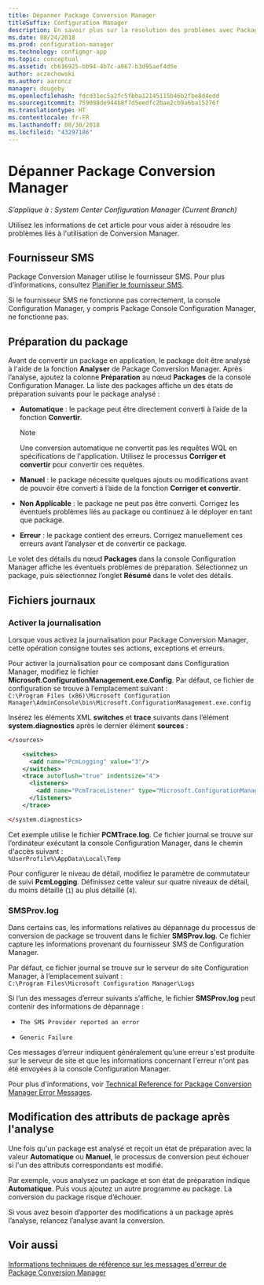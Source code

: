 ```yaml
---
title: Dépanner Package Conversion Manager
titleSuffix: Configuration Manager
description: En savoir plus sur la résolution des problèmes avec Package Conversion Manager dans Configuration Manager.
ms.date: 08/24/2018
ms.prod: configuration-manager
ms.technology: configmgr-app
ms.topic: conceptual
ms.assetid: cb616925-bb94-4b7c-a867-b3d95aef4d5e
author: aczechowski
ms.author: aaroncz
manager: dougeby
ms.openlocfilehash: fdcd31ec5a2fc5fbba12145115b46b2fbe8d4edd
ms.sourcegitcommit: 759098de944b8f7d5eedfc2bae2cb9a6ba15276f
ms.translationtype: HT
ms.contentlocale: fr-FR
ms.lasthandoff: 08/30/2018
ms.locfileid: "43297186"
---
```

# <a name="troubleshoot-package-conversion-manager"></a>Dépanner Package Conversion Manager

*S’applique à : System Center Configuration Manager (Current Branch)*

<!--1357861-->

Utilisez les informations de cet article pour vous aider à résoudre les problèmes liés à l'utilisation de Conversion Manager.



## <a name="sms-provider"></a>Fournisseur SMS

Package Conversion Manager utilise le fournisseur SMS. Pour plus d’informations, consultez [Planifier le fournisseur SMS](/sccm/core/plan-design/hierarchy/plan-for-the-sms-provider).

Si le fournisseur SMS ne fonctionne pas correctement, la console Configuration Manager, y compris Package Console Configuration Manager, ne fonctionne pas.



## <a name="package-readiness"></a>Préparation du package

Avant de convertir un package en application, le package doit être analysé à l'aide de la fonction **Analyser** de Package Conversion Manager. Après l’analyse, ajoutez la colonne **Préparation** au nœud **Packages** de la console Configuration Manager. La liste des packages affiche un des états de préparation suivants pour le package analysé :

 - **Automatique** : le package peut être directement converti à l’aide de la fonction **Convertir**.      

    > [!NOTE]  
    > Une conversion automatique ne convertit pas les requêtes WQL en spécifications de l'application. Utilisez le processus **Corriger et convertir** pour convertir ces requêtes.  

 - **Manuel** : le package nécessite quelques ajouts ou modifications avant de pouvoir être converti à l’aide de la fonction **Corriger et convertir**.  

 - **Non Applicable** : le package ne peut pas être converti. Corrigez les éventuels problèmes liés au package ou continuez à le déployer en tant que package.  

 - **Erreur** : le package contient des erreurs. Corrigez manuellement ces erreurs avant l’analyser et de convertir ce package.  

Le volet des détails du nœud **Packages** dans la console Configuration Manager affiche les éventuels problèmes de préparation. Sélectionnez un package, puis sélectionnez l’onglet **Résumé** dans le volet des détails.



## <a name="log-files"></a>Fichiers journaux

### <a name="enable-logging"></a>Activer la journalisation

Lorsque vous activez la journalisation pour Package Conversion Manager, cette opération consigne toutes ses actions, exceptions et erreurs. 

Pour activer la journalisation pour ce composant dans Configuration Manager, modifiez le fichier **Microsoft.ConfigurationManagement.exe.Config**. Par défaut, ce fichier de configuration se trouve à l’emplacement suivant :  
`C:\Program Files (x86)\Microsoft Configuration Manager\AdminConsole\bin\Microsoft.ConfigurationManagement.exe.config`  

Insérez les éléments XML **switches** et **trace** suivants dans l’élément **system.diagnostics** après le dernier élément **sources** :

``` XML
</sources>

    <switches>
      <add name="PcmLogging" value="3"/>
    </switches>
    <trace autoflush="true" indentsize="4">
      <listeners>
        <add name="PcmTraceListener" type="Microsoft.ConfigurationManagement.UserCentric.Logging.RolloverLogTraceListener, Microsoft.ConfigurationManagement.UserCentric.Logging" initializeData="%UserProfile%\AppData\Local\Temp\PcmTrace.log"/>
      </listeners>
    </trace>

</system.diagnostics>
```

Cet exemple utilise le fichier **PCMTrace.log**. Ce fichier journal se trouve sur l’ordinateur exécutant la console Configuration Manager, dans le chemin d'accès suivant :  
`%UserProfile%\AppData\Local\Temp`

Pour configurer le niveau de détail, modifiez le paramètre de commutateur de suivi **PcmLogging**. Définissez cette valeur sur quatre niveaux de détail, du moins détaillé (`1`) au plus détaillé (`4`).


### <a name="smsprovlog"></a>SMSProv.log

Dans certains cas, les informations relatives au dépannage du processus de conversion de package se trouvent dans le fichier **SMSProv.log**. Ce fichier capture les informations provenant du fournisseur SMS de Configuration Manager.

Par défaut, ce fichier journal se trouve sur le serveur de site Configuration Manager, à l’emplacement suivant :  
`C:\Program Files\Microsoft Configuration Manager\Logs`

Si l’un des messages d’erreur suivants s’affiche, le fichier **SMSProv.log** peut contenir des informations de dépannage :

- `The SMS Provider reported an error`

- `Generic Failure`

Ces messages d’erreur indiquent généralement qu'une erreur s'est produite sur le serveur de site et que les informations concernant l'erreur n'ont pas été envoyées à la console Configuration Manager.

Pour plus d'informations, voir [Technical Reference for Package Conversion Manager Error Messages](/sccm/apps/pcm/error-messages).



## <a name="changing-package-attributes-after-analysis"></a>Modification des attributs de package après l'analyse

Une fois qu'un package est analysé et reçoit un état de préparation avec la valeur **Automatique** ou **Manuel**, le processus de conversion peut échouer si l'un des attributs correspondants est modifié.

Par exemple, vous analysez un package et son état de préparation indique **Automatique**. Puis vous ajoutez un autre programme au package. La conversion du package risque d’échouer.

Si vous avez besoin d’apporter des modifications à un package après l’analyse, relancez l’analyse avant la conversion. 



## <a name="see-also"></a>Voir aussi

[Informations techniques de référence sur les messages d'erreur de Package Conversion Manager](/sccm/apps/pcm/error-messages)